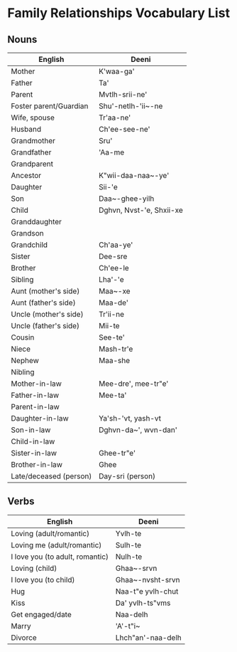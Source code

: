 # Family Relationships Vocabulary List

## Nouns

| English | Deeni |
|---|---|
| Mother | K'waa-ga' |
| Father | Ta' |
| Parent | Mvtlh-srii-ne'|
| Foster parent/Guardian | Shu'-netlh-'ii~-ne |
| Wife, spouse | Tr'aa-ne' |
| Husband | Ch'ee-see-ne' |
| Grandmother | Sru' |
| Grandfather | 'Aa-me |
| Grandparent |  |
| Ancestor | K"wii-daa-naa~-ye' |
| Daughter | Sii-'e |
| Son | Daa~-ghee-yilh |
| Child | Dghvn, Nvst-'e, Shxii-xe |
| Granddaughter |  |
| Grandson |  |
| Grandchild | Ch'aa-ye' |
| Sister | Dee-sre |
| Brother | Ch'ee-le |
| Sibling | Lha'-'e  |
| Aunt (mother's side) | Maa~-xe |
| Aunt (father's side) | Maa-de' |
| Uncle (mother's side) | Tr'ii-ne |
| Uncle (father's side) | Mii-te |
| Cousin | See-te' |
| Niece | Mash-tr'e |
| Nephew | Maa-she |
| Nibling |  |
| Mother-in-law | Mee-dre', mee-tr"e' |
| Father-in-law |  Mee-ta' |
| Parent-in-law |  |
| Daughter-in-law | Ya'sh-'vt, yash-vt |
| Son-in-law | Dghvn-da~', wvn-dan' |
| Child-in-law |  |
| Sister-in-law | Ghee-tr"e' |
| Brother-in-law | Ghee |
| Late/deceased (person) | Day-sri (person) |

## Verbs
| English | Deeni |
|---|---|
| Loving (adult/romantic)| Yvlh-te |
| Loving me (adult/romantic) | Sulh-te |
| I love you (to adult, romantic) | Nulh-te |
| Loving (child)| Ghaa~-srvn |
| I love you (to child) | Ghaa~-nvsht-srvn |
| Hug | Naa-t"e yvlh-chut |
| Kiss | Da' yvlh-ts"vms |
| Get engaged/date | Naa-delh |
| Marry | 'A'-t"i~ |
| Divorce | Lhch"an'-naa-delh |
